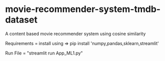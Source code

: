 # movie-recommender-system-tmdb-dataset
A content based movie recommender system using cosine similarity

Requirements = install using =>  pip install 'numpy,pandas,sklearn,streamlit'

Run File = "streamlit run App_ML1.py"